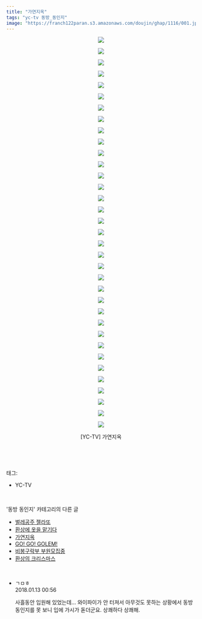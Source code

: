 ```yaml
---
title: "가연지옥"
tags: "yc-tv 동방_동인지"
image: "https://franch122paran.s3.amazonaws.com/doujin/ghap/1116/001.jpg"
---
```

<div class="article">
<p style="text-align: center; clear: none; float: none;"><img src="{{ site.imgserver7 }}/ghap/1116/001.jpg"/></p>
<p style="text-align: center; clear: none; float: none;"><img src="{{ site.imgserver7 }}/ghap/1116/002.jpg"/></p>
<p style="text-align: center; clear: none; float: none;"><img src="{{ site.imgserver7 }}/ghap/1116/003.jpg"/></p>
<p style="text-align: center; clear: none; float: none;"><img src="{{ site.imgserver7 }}/ghap/1116/004.jpg"/></p>
<p style="text-align: center; clear: none; float: none;"><img src="{{ site.imgserver7 }}/ghap/1116/005.jpg"/></p>
<p style="text-align: center; clear: none; float: none;"><img src="{{ site.imgserver7 }}/ghap/1116/006.jpg"/></p>
<p style="text-align: center; clear: none; float: none;"><img src="{{ site.imgserver7 }}/ghap/1116/007.jpg"/></p>
<p style="text-align: center; clear: none; float: none;"><img src="{{ site.imgserver7 }}/ghap/1116/008.jpg"/></p>
<p style="text-align: center; clear: none; float: none;"><img src="{{ site.imgserver7 }}/ghap/1116/009.jpg"/></p>
<p style="text-align: center; clear: none; float: none;"><img src="{{ site.imgserver7 }}/ghap/1116/010.jpg"/></p>
<p style="text-align: center; clear: none; float: none;"><img src="{{ site.imgserver7 }}/ghap/1116/011.jpg"/></p>
<p style="text-align: center; clear: none; float: none;"><img src="{{ site.imgserver7 }}/ghap/1116/012.jpg"/></p>
<p style="text-align: center; clear: none; float: none;"><img src="{{ site.imgserver7 }}/ghap/1116/013.jpg"/></p>
<p style="text-align: center; clear: none; float: none;"><img src="{{ site.imgserver7 }}/ghap/1116/014.jpg"/></p>
<p style="text-align: center; clear: none; float: none;"><img src="{{ site.imgserver7 }}/ghap/1116/015.jpg"/></p>
<p style="text-align: center; clear: none; float: none;"><img src="{{ site.imgserver7 }}/ghap/1116/016.jpg"/></p>
<p style="text-align: center; clear: none; float: none;"><img src="{{ site.imgserver7 }}/ghap/1116/017.jpg"/></p>
<p style="text-align: center; clear: none; float: none;"><img src="{{ site.imgserver7 }}/ghap/1116/018.jpg"/></p>
<p style="text-align: center; clear: none; float: none;"><img src="{{ site.imgserver7 }}/ghap/1116/019.jpg"/></p>
<p style="text-align: center; clear: none; float: none;"><img src="{{ site.imgserver7 }}/ghap/1116/020.jpg"/></p>
<p style="text-align: center; clear: none; float: none;"><img src="{{ site.imgserver7 }}/ghap/1116/021.jpg"/></p>
<p style="text-align: center; clear: none; float: none;"><img src="{{ site.imgserver7 }}/ghap/1116/022.jpg"/></p>
<p style="text-align: center; clear: none; float: none;"><img src="{{ site.imgserver7 }}/ghap/1116/023.jpg"/></p>
<p style="text-align: center; clear: none; float: none;"><img src="{{ site.imgserver7 }}/ghap/1116/024.jpg"/></p>
<p style="text-align: center; clear: none; float: none;"><img src="{{ site.imgserver7 }}/ghap/1116/025.jpg"/></p>
<p style="text-align: center; clear: none; float: none;"><img src="{{ site.imgserver7 }}/ghap/1116/026.jpg"/></p>
<p style="text-align: center; clear: none; float: none;"><img src="{{ site.imgserver7 }}/ghap/1116/027.jpg"/></p>
<p style="text-align: center; clear: none; float: none;"><img src="{{ site.imgserver7 }}/ghap/1116/028.jpg"/></p>
<p style="text-align: center; clear: none; float: none;"><img src="{{ site.imgserver7 }}/ghap/1116/029.jpg"/></p>
<p style="text-align: center; clear: none; float: none;"><img src="{{ site.imgserver7 }}/ghap/1116/030.jpg"/></p>
<p style="text-align: center; clear: none; float: none;"><img src="{{ site.imgserver7 }}/ghap/1116/031.jpg"/></p>
<p style="text-align: center; clear: none; float: none;"><img src="{{ site.imgserver7 }}/ghap/1116/032.jpg"/></p>
<p style="text-align: center; clear: none; float: none;"><img src="{{ site.imgserver7 }}/ghap/1116/033.jpg"/></p>
<p style="text-align: center; clear: none; float: none;"><img src="{{ site.imgserver7 }}/ghap/1116/034.jpg"/></p>
<p style="text-align: center; clear: none; float: none;"><img src="{{ site.imgserver7 }}/ghap/1116/035.jpg"/></p>
<p style="text-align: center; clear: none; float: none;">[YC-TV] 가연지옥</p>
<p><br/></p>
</div><br/>
<div class="tagTrail">
<p>태그: </p>
<ul>
<li>YC-TV</li>
</ul>
</div><br/>
<div class="another">
<p>'동방 동인지' 카테고리의 다른 글</p>
<ul>
<li><a href="/ghap_1119">벌레공주 젤라또</a></li>
<li><a href="/ghap_1117">환상에 옷을 맡기다</a></li>
<li><a href="/ghap_1116">가연지옥</a></li>
<li><a href="/ghap_1115">GO! GO! GOLEM!</a></li>
<li><a href="/ghap_1114">비봉구락부 부원모집중</a></li>
<li><a href="/ghap_1113">환상의 크리스마스</a></li>
</ul>
</div><br/>
<div class="cb_module cb_fluid">
<div class="cb_wrt cb_profile">
<div class="comment">
<ul>
<li class="cb_thumb_off" id="comment15173162">
<div class="cb_comment_area">
<div class="cb_info_area">
<div class="cb_section">
<span class="cb_nick_name">ㄱㅁㅎ</span>
</div>
<div class="cb_section">
<span class="cb_date">2018.01.13 00:56 </span>
</div>
</div>
<div class="cb_dsc_comment">
<p class="cb_dsc">
											사흘동안 입원해 있었는데... 와이파이가 안 터져서 아무것도 못하는 상황에서 동방 동인지를 못 보니 입에 가시가 돋더군요. 상쾌하다 상쾌해.
										</p>
</div>
</div></li>
</ul>
</div>
</div><!-- commentList close -->
</div><br/>
